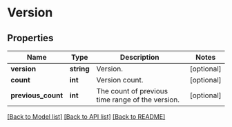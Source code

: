 # Version

## Properties
Name | Type | Description | Notes
------------ | ------------- | ------------- | -------------
**version** | **string** | Version. | [optional] 
**count** | **int** | Version count. | [optional] 
**previous_count** | **int** | The count of previous time range of the version. | [optional] 

[[Back to Model list]](../README.md#documentation-for-models) [[Back to API list]](../README.md#documentation-for-api-endpoints) [[Back to README]](../README.md)


